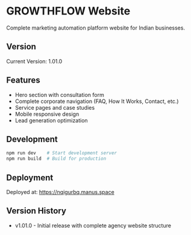 # GROWTHFLOW Website

Complete marketing automation platform website for Indian businesses.

## Version
Current Version: 1.01.0

## Features
- Hero section with consultation form
- Complete corporate navigation (FAQ, How It Works, Contact, etc.)
- Service pages and case studies
- Mobile responsive design
- Lead generation optimization

## Development
```bash
npm run dev    # Start development server
npm run build  # Build for production
```

## Deployment
Deployed at: https://nqigurbq.manus.space

## Version History
- v1.01.0 - Initial release with complete agency website structure


